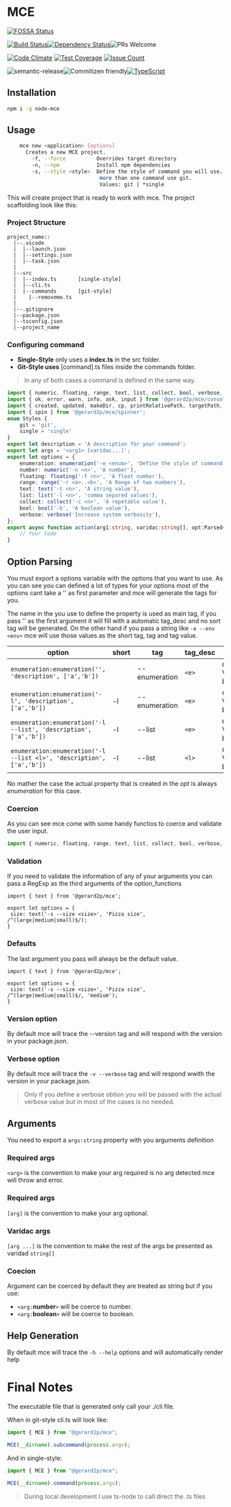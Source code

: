# MCE

[![FOSSA Status](https://app.fossa.io/api/projects/git%2Bgithub.com%2Fgerard2p%2Fnode-mce.svg?type=shield)](https://app.fossa.io/projects/git%2Bgithub.com%2Fgerard2p%2Fnode-mce?ref=badge_shield)

[![Build Status](https://img.shields.io/travis/gerard2p/node-mce/master.svg?style=flat-square)](https://travis-ci.org/gerard2p/node-mce)[![Dependency Status](https://david-dm.org/gerard2p/node-mce.svg?style=flat-square)](https://david-dm.org/gerard2p/node-mce)![PRs Welcome](https://img.shields.io/badge/PRs%20🔀-Welcome-brightgreen.svg?style=flat-square)

[![Code Climate](https://codeclimate.com/github/gerard2p/node-mce/badges/gpa.svg?style=flat-square)](https://codeclimate.com/github/gerard2p/node-mce?style=flat-square) [![Test Coverage](https://codeclimate.com/github/gerard2p/node-mce/badges/coverage.svg?style=flat-square)](https://codeclimate.com/github/gerard2p/node-mce/coverage) [![Issue Count](https://codeclimate.com/github/gerard2p/node-mce/badges/issue_count.svg?style=flat-square)](https://codeclimate.com/github/gerard2p/node-mce)


![semantic-release](https://img.shields.io/badge/%20%20%F0%9F%93%A6%F0%9F%9A%80-semantic--release-e10079.svg?style=flat-square)![Commitizen friendly](https://img.shields.io/badge/commitizen-friendly-brightgreen.svg?style=flat-square)[![TypeScript](https://badges.frapsoft.com/typescript/code/typescript.png?v=101&style=flat-square)](https://github.com/ellerbrock/typescript-badges/)

## Installation

```sh
npm i -g node-mce
```

## Usage

```sh
    mce new <application> [options]
      Creates a new MCE project.
        -f, --force          Overrides target directory                            
        -n, --npm            Install npm dependencies                              
        -s, --style <style>  Define the style of command you will use. If you need
                              more than one command use git.
                              Values: git | *single
```
This will create project that is ready to work with mce. The project scaffolding look like this:

### Project Structure

```
project_name::
  |--.vscode
  |  |--launch.json
  |  |--settings.json
  |  |--task.json
  |
  |--src
  |  |--index.ts       [single-style]
  |  |--cli.ts
  |  |--commands       [git-style]
  |    |--removeme.ts
  |
  |--.gitignore
  |--package.json
  |--tsconfig.json
  |--project_name

```
### Configuring command

- **Single-Style** only uses a **index.ts** in the src folder.
- **Git-Style uses** [command].ts files inside the commands folder.
> In any of both cases a command is defined in the same way.

```typescript
import { numeric, floating, range, text, list, collect, bool, verbose, enumeration, Parsed} from '@gerard2p/mce';
import { ok, error, warn, info, ask, input } from '@gerard2p/mce/console';
import { created, updated, makeDir, cp, printRelativePath, targetPath, cliPath } from '@gerard2p/mce/utils';
import { spin } from '@gerard2p/mce/spinner';
enum Styles { 
    git = 'git',
    single = 'single' 
}
export let description = 'A description for your command';
export let args = '<arg1> [varidac...]';
export let options = {
    enumeration: enumeration('-e <enum>', 'Define the style of command you will use', Styles,Styles.single),
    number: numeric('-n <n>', 'A number'),
    floating: floating('-f <n>', 'A float number'),
    range: range('-r <a>..<b>', 'A Range of two numbers'),
    text: text('-t <n>', 'A string value'),
    list: list('-l <n>', 'comma separed values'),
    collect: collect('-c <n>', 'A repetable value'),
    bool: bool('-b', 'A boolean value'),
    verbose: verbose('Increase system verbosity'),
};
export async function action(arg1:string, varidac:string[], opt:Parsed<typeof options>) {
    // Your Code
}
```
## Option Parsing

You must export a options variable with the options that you want to use.
As you can see you can defined a lot of types for your options most of the options cant take a '' as first parameter and mce will generate the tags for you.

The name in the you use to define the property is used as main tag, if you pass '' as the first argument it will fill with a automatic tag_desc and no sort tag will be generated.
On the other hand if you pass a string like `-e --env <env>` mce will use those values as the short tag, tag and tag value.

option|short|tag|tag_desc|desc
-|-|-|-|-
`enumeration:enumeration('', 'description', ['a','b'])`| | --enumeration|`<e>`|description Values a \| b
`enumeration:enumeration('-l', 'description', ['a','b'])`|-l|--enumeration|`<e>`|description Values a \| b
`enumeration:enumeration('-l --list', 'description', ['a','b'])`|-l|--list|`<e>`|description Values a \| b
`enumeration:enumeration('-l --list <l>', 'description', ['a','b'])`|-l|--list|`<l>`|description Values a \| b

No mather the case the actual property that is created in the *opt* is always *enumeration* for this case.

### Coercion

As you can see mce come with some handy functios to coerce and validate the user input.

```typescript
import { numeric, floating, range, text, list, collect, bool, verbose, enumeration } from '@gerard2p/mce';
```

### Validation

If you need to validate the information of any of your arguments you can pass a RegExp as the third arguments of the option_functions
```
import { text } from '@gerard2p/mce';

export let options = {
 size: text('-s --size <size>', 'Pizza size', /^(large|medium|small)$/);
}
```

### Defaults

The last argument you pass will always be the default value.
```
import { text } from '@gerard2p/mce';

export let options = {
 size: text('-s --size <size>', 'Pizza size', /^(large|medium|small)$/, 'medium');
}
```

### Version option

By default mce will trace the --version tag and will respond with the version in your package.json.

### Verbose option

By default mce will trace the ```-v --verbose``` tag and will respond wwith the version in your package.json.
> Only if you define a verbose obtion you will be passed with the actual verbose value but in most of the cases is no needed.

## Arguments

You need to export a ```args:string``` property with you arguments definition

### Required args

```<arg>``` is the convention to make your arg required is no arg detected mce will throw and error.

### Required args

```[arg]``` is the convention to make your arg optional.

### Varidac args

```[arg ...]``` is the convention to make the rest of the args be presented as varidad ```string[]```

### Coecion

Argument can be coerced by default they are treated as string but if you use:
- `<arg:`**number**`>` will be coerce to number.
- `<arg:`**boolean**`>` will be coerce to boolean.

## Help Generation
By default mce will trace the ```-h --help``` options and will automatically render help

# Final Notes

The executable file that is generated only call your ./cli file.

When in git-style cli.ts will look like:
```typescript
import { MCE } from "@gerard2p/mce";

MCE(__dirname).subcommand(process.argv);
```

And in single-style:
```typescript
import { MCE } from "@gerard2p/mce";

MCE(__dirname).command(process.argv);
```

> During local development I use ts-node to call direct the .ts files